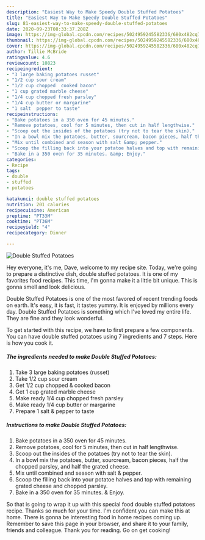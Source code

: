 ```yaml
---
description: "Easiest Way to Make Speedy Double Stuffed Potatoes"
title: "Easiest Way to Make Speedy Double Stuffed Potatoes"
slug: 81-easiest-way-to-make-speedy-double-stuffed-potatoes
date: 2020-09-23T08:33:37.208Z
image: https://img-global.cpcdn.com/recipes/5024959245582336/680x482cq70/double-stuffed-potatoes-recipe-main-photo.jpg
thumbnail: https://img-global.cpcdn.com/recipes/5024959245582336/680x482cq70/double-stuffed-potatoes-recipe-main-photo.jpg
cover: https://img-global.cpcdn.com/recipes/5024959245582336/680x482cq70/double-stuffed-potatoes-recipe-main-photo.jpg
author: Tillie McBride
ratingvalue: 4.6
reviewcount: 10823
recipeingredient:
- "3 large baking potatoes russet"
- "1/2 cup sour cream"
- "1/2 cup chopped  cooked bacon"
- "1 cup grated marble cheese"
- "1/4 cup chopped fresh parsley"
- "1/4 cup butter or margarine"
- "1 salt  pepper to taste"
recipeinstructions:
- "Bake potatoes in a 350 oven for 45 minutes."
- "Remove potatoes, cool for 5 minutes, then cut in half lengthwise."
- "Scoop out the insides of the potatoes (try not to tear the skin)."
- "In a bowl mix the potatoes, butter, sourcream, bacon pieces, half the chopped parsley, and half the grated cheese."
- "Mix until combined and season with salt &amp; pepper."
- "Scoop the filling back into your potatoe halves and top with remaining grated cheese and chopped parsley."
- "Bake in a 350 oven for 35 minutes. &amp; Enjoy."
categories:
- Recipe
tags:
- double
- stuffed
- potatoes

katakunci: double stuffed potatoes 
nutrition: 201 calories
recipecuisine: American
preptime: "PT33M"
cooktime: "PT36M"
recipeyield: "4"
recipecategory: Dinner

---
```



![Double Stuffed Potatoes](https://img-global.cpcdn.com/recipes/5024959245582336/680x482cq70/double-stuffed-potatoes-recipe-main-photo.jpg)

Hey everyone, it's me, Dave, welcome to my recipe site. Today, we're going to prepare a distinctive dish, double stuffed potatoes. It is one of my favorites food recipes. This time, I'm gonna make it a little bit unique. This is gonna smell and look delicious.



Double Stuffed Potatoes is one of the most favored of recent trending foods on earth. It's easy, it is fast, it tastes yummy. It is enjoyed by millions every day. Double Stuffed Potatoes is something which I've loved my entire life. They are fine and they look wonderful.


To get started with this recipe, we have to first prepare a few components. You can have double stuffed potatoes using 7 ingredients and 7 steps. Here is how you cook it.

<!--inarticleads1-->

##### The ingredients needed to make Double Stuffed Potatoes:

1. Take 3 large baking potatoes (russet)
1. Take 1/2 cup sour cream
1. Get 1/2 cup chopped &amp; cooked bacon
1. Get 1 cup grated marble cheese
1. Make ready 1/4 cup chopped fresh parsley
1. Make ready 1/4 cup butter or margarine
1. Prepare 1 salt &amp; pepper to taste




<!--inarticleads2-->

##### Instructions to make Double Stuffed Potatoes:

1. Bake potatoes in a 350 oven for 45 minutes.
1. Remove potatoes, cool for 5 minutes, then cut in half lengthwise.
1. Scoop out the insides of the potatoes (try not to tear the skin).
1. In a bowl mix the potatoes, butter, sourcream, bacon pieces, half the chopped parsley, and half the grated cheese.
1. Mix until combined and season with salt &amp; pepper.
1. Scoop the filling back into your potatoe halves and top with remaining grated cheese and chopped parsley.
1. Bake in a 350 oven for 35 minutes. &amp; Enjoy.




So that is going to wrap it up with this special food double stuffed potatoes recipe. Thanks so much for your time. I'm confident you can make this at home. There is gonna be interesting food in home recipes coming up. Remember to save this page in your browser, and share it to your family, friends and colleague. Thank you for reading. Go on get cooking!
